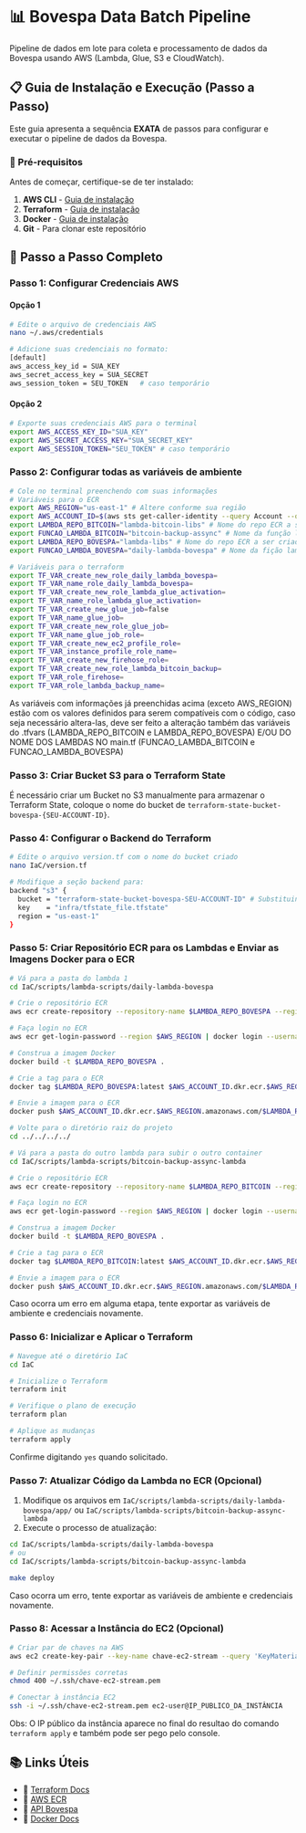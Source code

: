 # 📊 Bovespa Data Batch Pipeline

Pipeline de dados em lote para coleta e processamento de dados da Bovespa usando AWS (Lambda, Glue, S3 e CloudWatch).

## 📋 Guia de Instalação e Execução (Passo a Passo)

Este guia apresenta a sequência **EXATA** de passos para configurar e executar o pipeline de dados da Bovespa.

### 📝 Pré-requisitos

Antes de começar, certifique-se de ter instalado:

1. **AWS CLI** - [Guia de instalação](https://docs.aws.amazon.com/cli/latest/userguide/getting-started-install.html)
2. **Terraform** - [Guia de instalação](https://developer.hashicorp.com/terraform/tutorials/aws-get-started/install-cli)
3. **Docker** - [Guia de instalação](https://docs.docker.com/engine/install/)
4. **Git** - Para clonar este repositório

## 🚀 Passo a Passo Completo

### Passo 1: Configurar Credenciais AWS
#### Opção 1
```bash
# Edite o arquivo de credenciais AWS
nano ~/.aws/credentials

# Adicione suas credenciais no formato:
[default]
aws_access_key_id = SUA_KEY
aws_secret_access_key = SUA_SECRET
aws_session_token = SEU_TOKEN   # caso temporário
```

#### Opção 2
```bash
# Exporte suas credenciais AWS para o terminal
export AWS_ACCESS_KEY_ID="SUA_KEY"
export AWS_SECRET_ACCESS_KEY="SUA_SECRET_KEY"
export AWS_SESSION_TOKEN="SEU_TOKEN" # caso temporário
```

### Passo 2: Configurar todas as variáveis de ambiente
```bash
# Cole no terminal preenchendo com suas informações
# Variáveis para o ECR
export AWS_REGION="us-east-1" # Altere conforme sua região
export AWS_ACCOUNT_ID=$(aws sts get-caller-identity --query Account --output text)
export LAMBDA_REPO_BITCOIN="lambda-bitcoin-libs" # Nome do repo ECR a ser criado
export FUNCAO_LAMBDA_BITCOIN="bitcoin-backup-assync" # Nome da função lambda que será criada
export LAMBDA_REPO_BOVESPA="lambda-libs" # Nome do repo ECR a ser criado
export FUNCAO_LAMBDA_BOVESPA="daily-lambda-bovespa" # Nome da fição lambda que será criada

# Variáveis para o terraform
export TF_VAR_create_new_role_daily_lambda_bovespa=
export TF_VAR_name_role_daily_lambda_bovespa=
export TF_VAR_create_new_role_lambda_glue_activation=
export TF_VAR_name_role_lambda_glue_activation=
export TF_VAR_create_new_glue_job=false
export TF_VAR_name_glue_job=
export TF_VAR_create_new_role_glue_job=
export TF_VAR_name_glue_job_role=
export TF_VAR_create_new_ec2_profile_role=
export TF_VAR_instance_profile_role_name=
export TF_VAR_create_new_firehose_role=
export TF_VAR_create_new_role_lambda_bitcoin_backup=
export TF_VAR_role_firehose=
export TF_VAR_role_lambda_backup_name=
```
As variáveis com informações já preenchidas acima (exceto AWS_REGION) estão com os valores definidos para serem compatíveis com o código, caso seja necessário altera-las, deve ser feito a alteração também das variáveis do .tfvars (LAMBDA_REPO_BITCOIN e LAMBDA_REPO_BOVESPA) E/OU DO NOME DOS LAMBDAS NO main.tf (FUNCAO_LAMBDA_BITCOIN e FUNCAO_LAMBDA_BOVESPA)

### Passo 3: Criar Bucket S3 para o Terraform State

É necessário criar um Bucket no S3 manualmente para armazenar o Terraform State, coloque o nome do bucket de `terraform-state-bucket-bovespa-{SEU-ACCOUNT-ID}`.

### Passo 4: Configurar o Backend do Terraform

```bash
# Edite o arquivo version.tf com o nome do bucket criado
nano IaC/version.tf

# Modifique a seção backend para:
backend "s3" {
  bucket = "terraform-state-bucket-bovespa-SEU-ACCOUNT-ID" # Substituindo por seu account ID
  key    = "infra/tfstate_file.tfstate"
  region = "us-east-1"
}
```

### Passo 5: Criar Repositório ECR para os Lambdas e Enviar as Imagens Docker para o ECR

```bash
# Vá para a pasta do lambda 1
cd IaC/scripts/lambda-scripts/daily-lambda-bovespa

# Crie o repositório ECR
aws ecr create-repository --repository-name $LAMBDA_REPO_BOVESPA --region $AWS_REGION

# Faça login no ECR
aws ecr get-login-password --region $AWS_REGION | docker login --username AWS --password-stdin $AWS_ACCOUNT_ID.dkr.ecr.$AWS_REGION.amazonaws.com

# Construa a imagem Docker
docker build -t $LAMBDA_REPO_BOVESPA .

# Crie a tag para o ECR
docker tag $LAMBDA_REPO_BOVESPA:latest $AWS_ACCOUNT_ID.dkr.ecr.$AWS_REGION.amazonaws.com/$LAMBDA_REPO_BOVESPA:latest

# Envie a imagem para o ECR
docker push $AWS_ACCOUNT_ID.dkr.ecr.$AWS_REGION.amazonaws.com/$LAMBDA_REPO_BOVESPA:latest

# Volte para o diretório raiz do projeto
cd ../../../../

# Vá para a pasta do outro lambda para subir o outro container
cd IaC/scripts/lambda-scripts/bitcoin-backup-assync-lambda

# Crie o repositório ECR
aws ecr create-repository --repository-name $LAMBDA_REPO_BITCOIN --region $AWS_REGION

# Faça login no ECR
aws ecr get-login-password --region $AWS_REGION | docker login --username AWS --password-stdin $AWS_ACCOUNT_ID.dkr.ecr.$AWS_REGION.amazonaws.com

# Construa a imagem Docker
docker build -t $LAMBDA_REPO_BOVESPA .

# Crie a tag para o ECR
docker tag $LAMBDA_REPO_BITCOIN:latest $AWS_ACCOUNT_ID.dkr.ecr.$AWS_REGION.amazonaws.com/$LAMBDA_REPO_BITCOIN:latest

# Envie a imagem para o ECR
docker push $AWS_ACCOUNT_ID.dkr.ecr.$AWS_REGION.amazonaws.com/$LAMBDA_REPO_BITCOIN:latest
```
Caso ocorra um erro em alguma etapa, tente exportar as variáveis de ambiente e credenciais novamente.

### Passo 6: Inicializar e Aplicar o Terraform

```bash
# Navegue até o diretório IaC
cd IaC

# Inicialize o Terraform
terraform init

# Verifique o plano de execução
terraform plan

# Aplique as mudanças
terraform apply
```

Confirme digitando `yes` quando solicitado.

### Passo 7: Atualizar Código da Lambda no ECR (Opcional)

1. Modifique os arquivos em `IaC/scripts/lambda-scripts/daily-lambda-bovespa/app/` ou `IaC/scripts/lambda-scripts/bitcoin-backup-assync-lambda`
2. Execute o processo de atualização:

```bash
cd IaC/scripts/lambda-scripts/daily-lambda-bovespa
# ou
cd IaC/scripts/lambda-scripts/bitcoin-backup-assync-lambda

make deploy
```
Caso ocorra um erro, tente exportar as variáveis de ambiente e credenciais novamente.


### Passo 8: Acessar a Instância do EC2 (Opcional)
```bash
# Criar par de chaves na AWS
aws ec2 create-key-pair --key-name chave-ec2-stream --query 'KeyMaterial' --output text > ~/.ssh/chave-ec2-stream.pem

# Definir permissões corretas
chmod 400 ~/.ssh/chave-ec2-stream.pem

# Conectar à instância EC2
ssh -i ~/.ssh/chave-ec2-stream.pem ec2-user@IP_PUBLICO_DA_INSTÂNCIA
```
Obs: O IP público da instância aparece no final do resultao do comando `terraform apply` e também pode ser pego pelo console.

## 📚 Links Úteis

* 📖 [Terraform Docs](https://developer.hashicorp.com/terraform/tutorials/aws-get-started/install-cli)
* 📘 [AWS ECR](https://docs.aws.amazon.com/AmazonECR/latest/userguide/what-is-ecr.html)
* 🔬 [API Bovespa](https://www.b3.com.br/pt_br/market-data-e-indices/)
* 🐳 [Docker Docs](https://docs.docker.com/)